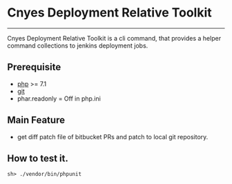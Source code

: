 # Cnyes Deployment Relative Toolkit
---
Cnyes Deployment Relative Toolkit is a cli command, that provides a helper command collections to jenkins deployment jobs.

## Prerequisite
* [php](http://www.php.net) >= 7.1
* [git](https://git-scm.com)
* phar.readonly = Off in php.ini

## Main Feature
* get diff patch file of bitbucket PRs and patch to local git repository.

## How to test it.
```
sh> ./vendor/bin/phpunit
```
